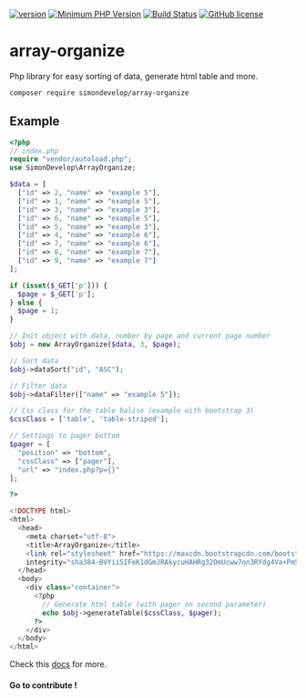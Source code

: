 [![version](https://img.shields.io/badge/Version-0.0.1-brightgreen.svg)](https://github.com/SimonDevelop/array-organize/releases/tag/0.0.1)
[![Minimum PHP Version](https://img.shields.io/badge/php-%3E%3D%207.0-8892BF.svg)](https://php.net/)
[![Build Status](https://travis-ci.org/SimonDevelop/array-organize.svg?branch=master)](https://travis-ci.org/SimonDevelop/array-organize)
[![GitHub license](https://img.shields.io/badge/License-MIT-blue.svg)](https://github.com/SimonDevelop/array-organize/blob/master/LICENSE)
# array-organize
Php library for easy sorting of data, generate html table and more.

```bash
composer require simondevelop/array-organize
```

## Example

```php
<?php
// index.php
require "vendor/autoload.php";
use SimonDevelop\ArrayOrganize;

$data = [
  ["id" => 2, "name" => "example 5"],
  ["id" => 1, "name" => "example 5"],
  ["id" => 3, "name" => "example 3"],
  ["id" => 6, "name" => "example 5"],
  ["id" => 5, "name" => "example 3"],
  ["id" => 4, "name" => "example 6"],
  ["id" => 7, "name" => "example 6"],
  ["id" => 8, "name" => "example 7"],
  ["id" => 9, "name" => "example 7"]
];

if (isset($_GET['p'])) {
  $page = $_GET['p'];
} else {
  $page = 1;
}

// Init object with data, number by page and current page number
$obj = new ArrayOrganize($data, 3, $page);

// Sort data
$obj->dataSort("id", "ASC");

// Filter data
$obj->dataFilter(["name" => "example 5"]);

// Css class for the table balise (example with bootstrap 3)
$cssClass = ['table', 'table-striped'];

// Settings to pager buttom
$pager = [
  "position" => "bottom",
  "cssClass" => ["pager"],
  "url" => "index.php?p={}"
];

?>

<!DOCTYPE html>
<html>
  <head>
    <meta charset="utf-8">
    <title>ArrayOrganize</title>
    <link rel="stylesheet" href="https://maxcdn.bootstrapcdn.com/bootstrap/3.3.7/css/bootstrap.min.css"
    integrity="sha384-BVYiiSIFeK1dGmJRAkycuHAHRg32OmUcww7on3RYdg4Va+PmSTsz/K68vbdEjh4u" crossorigin="anonymous">
  </head>
  <body>
    <div class="container">
      <?php
        // Generate html table (with pager on second parameter)
        echo $obj->generateTable($cssClass, $pager);
      ?>
    </div>
  </body>
</html>
```

Check this [docs](https://github.com/SimonDevelop/array-organize/blob/master/docs/introduction.md) for more.

#### Go to contribute !
